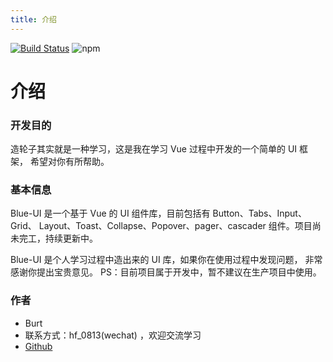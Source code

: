 ```yaml
---
title: 介绍
---
```


[![Build Status](https://travis-ci.org/Orange-ice/Ice-UI.svg?branch=master)](https://travis-ci.org/Orange-ice/Ice-UI)
![npm](https://img.shields.io/npm/v/ice-vue-ui)

# 介绍

### 开发目的

造轮子其实就是一种学习，这是我在学习 Vue 过程中开发的一个简单的 UI 框架，
希望对你有所帮助。

### 基本信息

Blue-UI 是一个基于 Vue 的 UI 组件库，目前包括有 Button、Tabs、Input、Grid、
Layout、Toast、Collapse、Popover、pager、cascader 组件。项目尚未完工，持续更新中。

Blue-UI 是个人学习过程中造出来的 UI 库，如果你在使用过程中发现问题，
非常感谢你提出宝贵意见。
PS：目前项目属于开发中，暂不建议在生产项目中使用。

### 作者

- Burt
- 联系方式：hf_0813(wechat) ，欢迎交流学习
- [Github](https://github.com/FanHHHHH/wheels)
